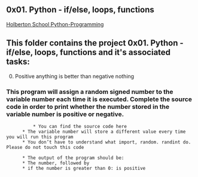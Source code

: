 ## 0x01. Python - if/else, loops, functions

[Holberton School Python-Programming](https://github.com/Amadu-Sesay/alx-higher_level_programming/tree/master/0x01-python-if_else_loops_functions)

##  This folder contains the project 0x01. Python - if/else, loops, functions and it's associated tasks:

 0. Positive anything is better than negative nothing
### This program will assign a random signed number to the variable number each time it is executed. Complete the source code in order to print whether the number stored in the variable number is positive or negative.
              * You can find the source code here
	      * The variable number will store a different value every time you will run this program
	      * You don’t have to understand what import, random. randint do. Please do not touch this code

	      * The output of the program should be:
	      * The number, followed by
	      * if the number is greater than 0: is positive

